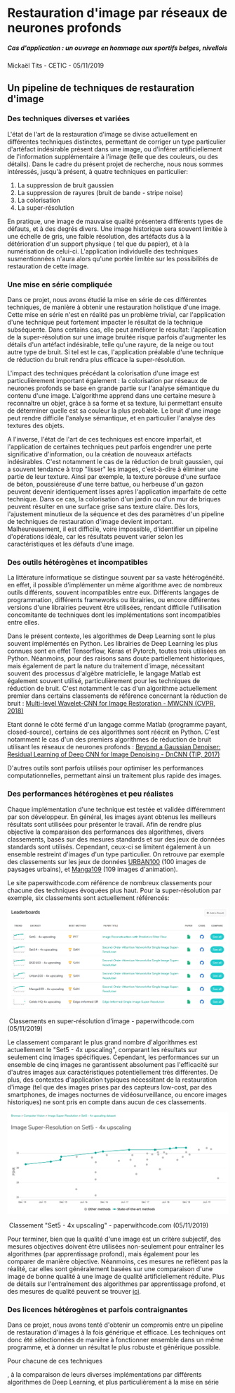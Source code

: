 # Restauration d'image par réseaux de neurones profonds

##### Cas d'application : un ouvrage en hommage aux sportifs belges, nivellois

Mickaël Tits - CETIC - 05/11/2019



## Un pipeline de techniques de restauration d'image

### Des techniques diverses et variées

L'état de l'art de la restauration d'image se divise actuellement en différentes techniques distinctes, permettant de corriger un type particulier d'artéfact indésirable présent dans une image, ou d'inférer artificiellement de l'information supplémentaire à l'image (telle que des couleurs, ou des détails). Dans le cadre du présent projet de recherche, nous nous sommes intéressés, jusqu'à présent, à quatre techniques en particulier:

1. La suppression de bruit gaussien
2. La suppression de rayures (bruit de bande - stripe noise)
3. La colorisation
4. La super-résolution

En pratique, une image de mauvaise qualité présentera différents types de défauts, et à des degrés divers. Une image historique sera souvent limitée à une échelle de gris, une faible résolution, des artéfacts dus à la détérioration d'un support physique ( tel que du papier), et à la numérisation de celui-ci. L'application individuelle des techniques susmentionnées n'aura alors qu'une portée limitée sur les possibilités de restauration de cette image. 

### Une mise en série compliquée

Dans ce projet, nous avons étudié la mise en série de ces différentes techniques, de manière à obtenir une restauration holistique d'une image. Cette mise en série n'est en réalité pas un problème trivial, car l'application d'une technique peut fortement impacter le résultat de la technique subséquente. Dans certains cas, elle peut améliorer le résultat: l'application de la super-résolution sur une image bruitée risque parfois d'augmenter les détails d'un artéfact indésirable, telle qu'une rayure, de la neige ou tout autre type de bruit. Si tel est le cas, l'application préalable d'une technique de réduction du bruit rendra plus efficace la super-résolution. 

L'impact des techniques précédant la colorisation d'une image est particulièrement important également : la colorisation par réseaux de neurones profonds se base en grande partie sur l'analyse sémantique du contenu d'une image. L'algorithme apprend dans une certaine mesure à reconnaître un objet, grâce à sa forme et sa texture, lui permettant ensuite de déterminer quelle est sa couleur la plus probable. Le bruit d'une image peut rendre difficile l'analyse sémantique, et en particulier l'analyse des textures des objets. 

A l'inverse, l'état de l'art de ces techniques est encore imparfait, et l'application de certaines techniques peut parfois engendrer une perte significative d'information, ou la création de nouveaux artéfacts indésirables. C'est notamment le cas de la réduction de bruit gaussien, qui a souvent tendance à trop "lisser" les images, c'est-à-dire à éliminer une partie de leur texture. Ainsi par exemple, la texture poreuse d'une surface de béton, poussiéreuse d'une terre battue, ou herbeuse d'un gazon peuvent devenir identiquement lisses après l'application imparfaite de cette technique. Dans ce cas, la colorisation d'un jardin ou d'un mur de briques peuvent résulter en une surface grise sans texture claire. Dès lors, l'ajustement minutieux de la séquence et des des paramètres d'un pipeline de techniques de restauration d'image devient important. Malheureusement, il est difficile, voire impossible, d'identifier un pipeline d'opérations idéale, car les résultats peuvent varier selon les caractéristiques et les défauts d'une image.

### Des outils hétérogènes et incompatibles

La littérature informatique se distingue souvent par sa vaste hétérogénéité. en effet, il possible d'implémenter un même algorithme avec de nombreux outils différents, souvent incompatibles entre eux. Différents langages de programmation, différents frameworks ou librairies, ou encore différentes versions d'une librairies peuvent être utilisées, rendant difficile l'utilisation concomitante de techniques dont les implémentations sont incompatibles entre elles. 

Dans le présent contexte, les algorithmes de Deep Learning sont le plus souvent implémentés en Python. Les librairies de Deep Learning les plus connues sont en effet Tensorflow, Keras et Pytorch, toutes trois utilisées en Python. Néanmoins, pour des raisons sans doute partiellement historiques, mais également de part la nature du traitement d'image, nécessitant souvent des processus d'algèbre matricielle, le langage Matlab est également souvent utilisé, particulièrement pour les techniques de réduction de bruit. C'est notamment le cas d'un algorithme actuellement premier dans certains classements de référence concernant la réduction de bruit : [ Multi-level Wavelet-CNN for Image Restoration - MWCNN (CVPR, 2018)](https://paperswithcode.com/paper/multi-level-wavelet-cnn-for-image-restoration#code)

Etant donné le côté fermé d'un langage comme Matlab (programme payant, closed-source), certains de ces algorithmes sont réécrit en Python. C'est notamment le cas d'un des premiers algorithmes de réduction de bruit utilisant les réseaux de neurones profonds : [ Beyond a Gaussian Denoiser: Residual Learning of Deep CNN for Image Denoising - DnCNN (TIP, 2017)](https://github.com/cszn/DnCNN)

D'autres outils sont parfois utilisés pour optimiser les performances computationnelles, permettant ainsi un traitement plus rapide des images. 

### Des performances hétérogènes et peu réalistes

Chaque implémentation d'une technique est testée et validée différemment par son développeur. En général, les images ayant obtenus les meilleurs résultats sont utilisées pour présenter le travail. Afin de rendre plus objective la comparaison des performances des algorithmes, divers classements, basés sur des mesures standards et sur des jeux de données standards sont utilisés. Cependant, ceux-ci se limitent également à un ensemble restreint d'images d'un type particulier. On retrouve par exemple des classements sur les jeux de données [URBAN100](https://paperswithcode.com/sota/image-super-resolution-on-urban100-4x) (100 images de paysages urbains), et [Manga109](https://paperswithcode.com/sota/image-super-resolution-on-manga109-4x) (109 images d'animation). 

Le site paperswithcode.com référence de nombreux classements pour chacune des techniques évoquées plus haut. Pour la super-résolution par exemple, six classements sont actuellement référencés:

![image-20191105164649118](./image-20191105164649118.png) 

​							Classements en super-résolution d'image - paperwithcode.com (05/11/2019)



Le classement comparant le plus grand nombre d'algorithmes est actuellement le "Set5 - 4x upscaling", comparant les résultats sur seulement cinq images spécifiques. Cependant, les performances sur un ensemble de cinq images ne garantissent absolument pas l'efficacité sur d'autres images aux caractéristiques potentiellement très différentes. De plus, des contextes d'application typiques nécessitant de la restauration d'image (tel que des images prises par des capteurs low-cost, par des smartphones, de images nocturnes de vidéosurveillance, ou encore images historiques) ne sont pris en compte dans aucun de ces classements.

![image-20191105164930156](./image-20191105164930156.png)

​								Classement "Set5 - 4x upscaling" - paperwithcode.com (05/11/2019)

Pour terminer, bien que la qualité d'une image est un critère subjectif, des mesures objectives doivent être utilisées non-seulement pour entraîner les algorithmes (par apprentissage profond), mais également pour les comparer de manière objective. Néanmoins, ces mesures ne reflètent pas la réalité, car elles sont généralement basées sur une comparaison d'une image de bonne qualité à une image de qualité artificiellement réduite. Plus de détails sur l'entraînement des algorithmes par apprentissage profond, et des mesures de qualité peuvent se trouver [ici](https://titsitits.github.io/super_resolution/).

### Des licences hétérogènes et parfois contraignantes







Dans ce projet, nous avons tenté d'obtenir un compromis entre un pipeline de restauration d'images à la fois générique et efficace. Les techniques ont donc été sélectionnées de manière à fonctionner ensemble dans un même programme, et à donner un résultat  le plus robuste et générique possible.



Pour chacune de ces techniques

, à la comparaison de leurs diverses implémentations par différents algorithmes de Deep Learning, et plus particulièrement à la mise en série 